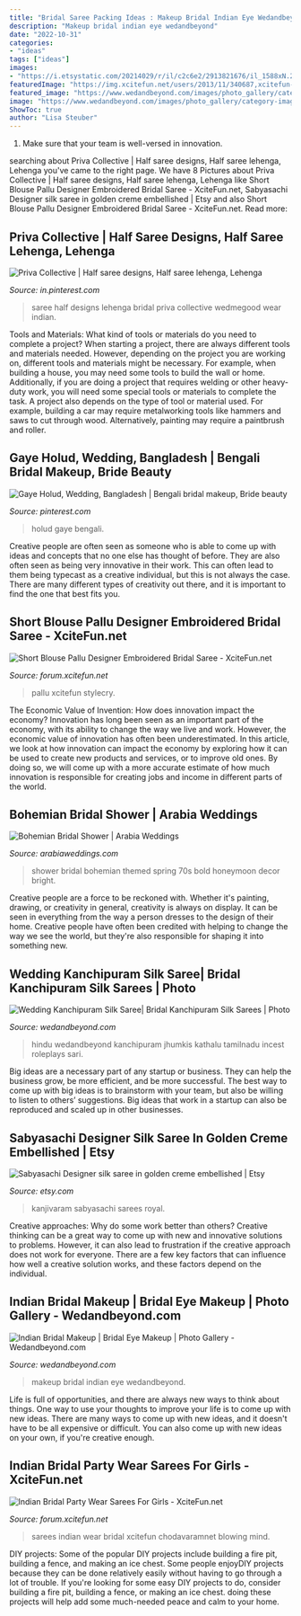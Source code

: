 ```yaml
---
title: "Bridal Saree Packing Ideas : Makeup Bridal Indian Eye Wedandbeyond"
description: "Makeup bridal indian eye wedandbeyond"
date: "2022-10-31"
categories:
- "ideas"
tags: ["ideas"]
images:
- "https://i.etsystatic.com/20214029/r/il/c2c6e2/2913821676/il_1588xN.2913821676_scqw.jpg"
featuredImage: "https://img.xcitefun.net/users/2013/11/340687,xcitefun-short-blouse-pallu-saree-4.jpg"
featured_image: "https://www.wedandbeyond.com/images/photo_gallery/category-images/bridal_makeup-17124859jpg.jpg"
image: "https://www.wedandbeyond.com/images/photo_gallery/category-images/bridal_makeup-17124859jpg.jpg"
ShowToc: true
author: "Lisa Steuber"
---
```



1. Make sure that your team is well-versed in innovation.

	

		
searching about Priva Collective | Half saree designs, Half saree lehenga, Lehenga you've came to the right page. We have 8 Pictures about Priva Collective | Half saree designs, Half saree lehenga, Lehenga like Short Blouse Pallu Designer Embroidered Bridal Saree - XciteFun.net, Sabyasachi Designer silk saree in golden creme embellished | Etsy and also Short Blouse Pallu Designer Embroidered Bridal Saree - XciteFun.net. Read more:
		
    
## Priva Collective | Half Saree Designs, Half Saree Lehenga, Lehenga

<img loading=lazy src="https://i.pinimg.com/736x/ca/6b/f0/ca6bf006be7263fb024e5c4a734dc573.jpg" onerror="this.onerror=null;this.src='https://tse3.mm.bing.net/th?id=OIP.MMy2vuPnUsXEgM3uJkkw0gHaJ_&amp;pid=15.1';" alt="Priva Collective | Half saree designs, Half saree lehenga, Lehenga">

_Source: in.pinterest.com_

>saree half designs lehenga bridal priva collective wedmegood wear indian. 

	

Tools and Materials: What kind of tools or materials do you need to complete a project?
When starting a project, there are always different tools and materials needed. However, depending on the project you are working on, different tools and materials might be necessary.  For example, when building a house, you may need some tools to build the wall or home.  Additionally, if you are doing a project that requires welding or other heavy-duty work, you will need some special tools or materials to complete the task.   A project also depends on the type of tool or material used. For example, building a car may require metalworking tools like hammers and saws to cut through wood. Alternatively, painting may require a paintbrush and roller.

    
## Gaye Holud, Wedding, Bangladesh | Bengali Bridal Makeup, Bride Beauty

<img loading=lazy src="https://i.pinimg.com/736x/b0/22/49/b02249e1af199da2dbad388c7dcee3ae--bangladesh.jpg" onerror="this.onerror=null;this.src='https://tse3.mm.bing.net/th?id=OIP.iYtQCaKbBtJzXkpQIZKRIQHaLH&amp;pid=15.1';" alt="Gaye Holud, Wedding, Bangladesh | Bengali bridal makeup, Bride beauty">

_Source: pinterest.com_

>holud gaye bengali. 

	

Creative people are often seen as someone who is able to come up with ideas and concepts that no one else has thought of before. They are also often seen as being very innovative in their work. This can often lead to them being typecast as a creative individual, but this is not always the case. There are many different types of creativity out there, and it is important to find the one that best fits you.

    
## Short Blouse Pallu Designer Embroidered Bridal Saree - XciteFun.net

<img loading=lazy src="https://img.xcitefun.net/users/2013/11/340687,xcitefun-short-blouse-pallu-saree-4.jpg" onerror="this.onerror=null;this.src='https://tse2.mm.bing.net/th?id=OIP.DD3ocCgHGdcC8LoKu10bQQHaNA&amp;pid=15.1';" alt="Short Blouse Pallu Designer Embroidered Bridal Saree - XciteFun.net">

_Source: forum.xcitefun.net_

>pallu xcitefun stylecry. 

	

The Economic Value of Invention: How does innovation impact the economy?
Innovation has long been seen as an important part of the economy, with its ability to change the way we live and work. However, the economic value of innovation has often been underestimated. In this article, we look at how innovation can impact the economy by exploring how it can be used to create new products and services, or to improve old ones. By doing so, we will come up with a more accurate estimate of how much innovation is responsible for creating jobs and income in different parts of the world.

    
## Bohemian Bridal Shower | Arabia Weddings

<img loading=lazy src="https://www.arabiaweddings.com/sites/default/files/uploads/2017/02/12/bohemian_bridal_shower_5.jpg" onerror="this.onerror=null;this.src='https://tse1.mm.bing.net/th?id=OIP.o3BeaISgaiJ9Tn7jvwaxLAHaKH&amp;pid=15.1';" alt="Bohemian Bridal Shower | Arabia Weddings">

_Source: arabiaweddings.com_

>shower bridal bohemian themed spring 70s bold honeymoon decor bright. 

	

Creative people are a force to be reckoned with. Whether it's painting, drawing, or creativity in general, creativity is always on display. It can be seen in everything from the way a person dresses to the design of their home. Creative people have often been credited with helping to change the way we see the world, but they're also responsible for shaping it into something new.

    
## Wedding Kanchipuram Silk Saree| Bridal Kanchipuram Silk Sarees | Photo

<img loading=lazy src="https://wedandbeyond.com/images/photo_gallery/category-images/6-17101441jpg.jpg" onerror="this.onerror=null;this.src='https://tse4.mm.bing.net/th?id=OIP.JV8IfTBo8yTSradbW3MbUgHaLH&amp;pid=15.1';" alt="Wedding Kanchipuram Silk Saree| Bridal Kanchipuram Silk Sarees | Photo">

_Source: wedandbeyond.com_

>hindu wedandbeyond kanchipuram jhumkis kathalu tamilnadu incest roleplays sari. 

	

Big ideas are a necessary part of any startup or business. They can help the business grow, be more efficient, and be more successful. The best way to come up with big ideas is to brainstorm with your team, but also be willing to listen to others’ suggestions. Big ideas that work in a startup can also be reproduced and scaled up in other businesses.

    
## Sabyasachi Designer Silk Saree In Golden Creme Embellished | Etsy

<img loading=lazy src="https://i.etsystatic.com/20214029/r/il/c2c6e2/2913821676/il_1588xN.2913821676_scqw.jpg" onerror="this.onerror=null;this.src='https://tse2.mm.bing.net/th?id=OIP.TthDsGZPfLubFcW4xSlL9gHaKX&amp;pid=15.1';" alt="Sabyasachi Designer silk saree in golden creme embellished | Etsy">

_Source: etsy.com_

>kanjivaram sabyasachi sarees royal. 

	

Creative approaches: Why do some work better than others?
Creative thinking can be a great way to come up with new and innovative solutions to problems. However, it can also lead to frustration if the creative approach does not work for everyone. There are a few key factors that can influence how well a creative solution works, and these factors depend on the individual.

    
## Indian Bridal Makeup | Bridal Eye Makeup | Photo Gallery - Wedandbeyond.com

<img loading=lazy src="https://www.wedandbeyond.com/images/photo_gallery/category-images/bridal_makeup-17124859jpg.jpg" onerror="this.onerror=null;this.src='https://tse2.mm.bing.net/th?id=OIP.O-yQNfnBLV7g7HOlFlc9UwHaHa&amp;pid=15.1';" alt="Indian Bridal Makeup | Bridal Eye Makeup | Photo Gallery - Wedandbeyond.com">

_Source: wedandbeyond.com_

>makeup bridal indian eye wedandbeyond. 

	

Life is full of opportunities, and there are always new ways to think about things. One way to use your thoughts to improve your life is to come up with new ideas. There are many ways to come up with new ideas, and it doesn't have to be all expensive or difficult. You can also come up with new ideas on your own, if you're creative enough.

    
## Indian Bridal Party Wear Sarees For Girls - XciteFun.net

<img loading=lazy src="http://img.xcitefun.net/users/2013/03/320744,xcitefun-bridal-sarees-for-parties-indian-bridal-.jpg" onerror="this.onerror=null;this.src='https://tse1.mm.bing.net/th?id=OIP.pt9wwzdn4ZdEY-4DE5ARCgHaOy&amp;pid=15.1';" alt="Indian Bridal Party Wear Sarees For Girls - XciteFun.net">

_Source: forum.xcitefun.net_

>sarees indian wear bridal xcitefun chodavaramnet blowing mind. 

	

DIY projects: Some of the popular DIY projects include building a fire pit, building a fence, and making an ice chest.
Some people enjoyDIY projects because they can be done relatively easily without having to go through a lot of trouble. If you're looking for some easy DIY projects to do, consider building a fire pit, building a fence, or making an ice chest. doing these projects will help add some much-needed peace and calm to your home.


